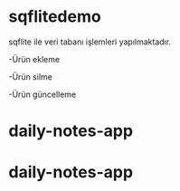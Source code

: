 # sqflitedemo

sqflite ile veri tabanı işlemleri yapılmaktadır.

-Ürün ekleme

-Ürün silme

-Ürün güncelleme
# daily-notes-app
# daily-notes-app

